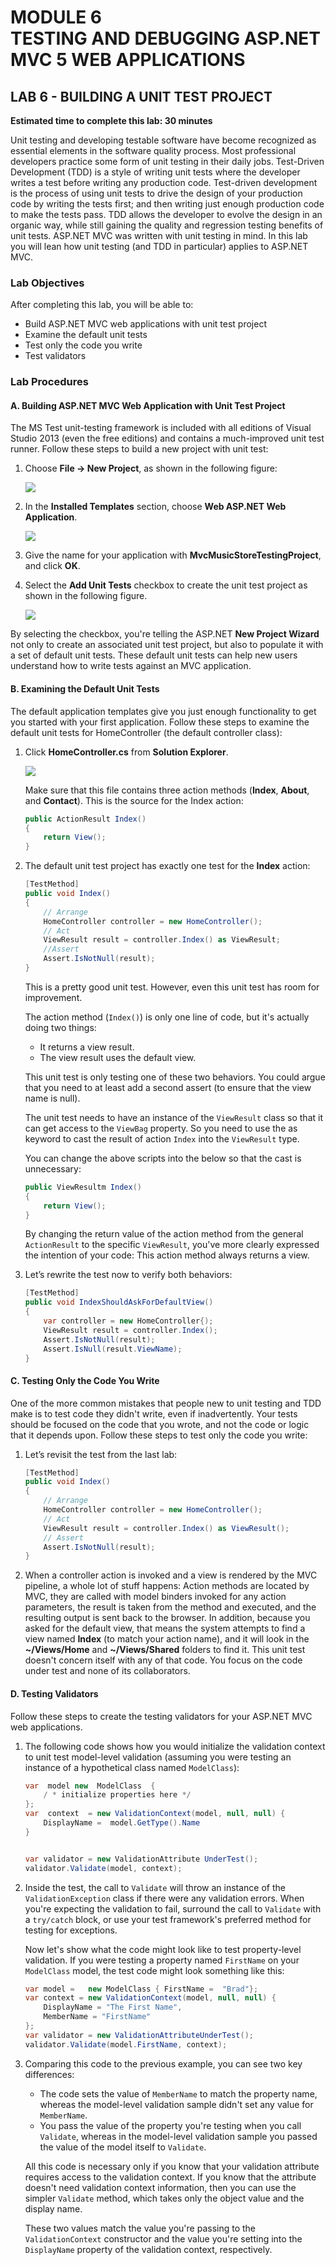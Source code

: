 # **MODULE 6** <br> TESTING AND DEBUGGING ASP.NET MVC 5 WEB APPLICATIONS

## LAB  6 -  BUILDING A UNIT TEST PROJECT

**Estimated time to complete this lab: 30 minutes**

Unit testing and developing testable software have become recognized as essential elements in the software quality process. Most professional developers practice some form of unit testing in their daily jobs. Test-Driven Development (TDD) is a style of writing unit tests where the developer writes a test before writing any production code. Test-driven development is the process of using unit tests to drive the design of your production code by writing the tests first; and then writing just enough production code to make the tests pass.
TDD allows the developer to evolve the design in an organic way, while still gaining the quality and regression testing benefits of unit tests. ASP.NET MVC was written with unit testing in mind. In this lab you will lean how unit testing (and TDD in particular) applies to ASP.NET MVC.

### Lab Objectives
After completing this lab, you will be able to:
-	Build ASP.NET MVC web applications with unit test   project
-	Examine the default unit tests
-	Test only the code you write
-	Test validators

### Lab Procedures

#### A.	Building ASP.NET MVC Web Application  with  Unit Test Project

The MS Test unit-testing framework is included with all editions of Visual Studio 2013 (even the free editions) and contains a much-improved unit test runner. Follow these steps to build a new project with unit test:
1.	Choose **File &rarr; New Project**, as shown in the following figure:
    
    ![](_/L06-1.png)

2.	In the **Installed Templates** section, choose **Web ASP.NET Web Application**.
    
    ![](_/L06-2.png)
 
3.	Give the name for your application with **MvcMusicStoreTestingProject**, and click **OK**.

4.	Select the **Add Unit Tests** checkbox to create the unit test project as shown in the following figure.
    
    ![](_/L06-3.png)

By selecting the checkbox, you're telling the ASP.NET **New Project Wizard** not only to create an associated unit test project, but also to populate it with a set of default unit tests. These default unit tests can help new users understand how to write tests against an MVC application. 

#### B.	Examining the Default Unit Tests

The default application templates give you just enough functionality to get you started with your first application. Follow these steps to examine the default unit tests for HomeController (the default controller class):
1.	Click **HomeController.cs** from **Solution Explorer**.
    
    ![](_/L06-4.png)

    Make sure that this file contains three action methods (**Index**, **About**, and **Contact**). This is the source for the Index action:
    
    ``` cs
    public ActionResult Index() 
    {
        return View();
    }
    ```

2.	The default unit test project has exactly one test for the **Index** action:

    ``` cs
    [TestMethod]
    public void Index()
    {
        // Arrange
        HomeController controller = new HomeController();
        // Act
        ViewResult result = controller.Index() as ViewResult;
        //Assert
        Assert.IsNotNull(result);
    }
    ```

    This is a pretty good unit test. However, even this unit test has room for improvement. 

    The action method (`Index()`) is only one line of code, but it's actually doing two things:
    -	It returns a view  result.
    -	The view result uses the default view.
    
    This unit test is only testing one of these two behaviors. You could argue that you need to at least add a second assert (to ensure that the view name is null).
    
    The unit test needs to have an instance of the `ViewResult` class so that it can get access to the `ViewBag` property. So you need to use the as keyword to cast  the result  of action `Index` into the `ViewResult` type.
    
    You can change the above scripts into the below so that the cast is unnecessary:

    ``` cs
    public ViewResultm Index()
    {
        return View();
    }
    ```

    By changing the return value of the action method from the general `ActionResult` to the specific `ViewResult`, you've more clearly expressed the intention of your code: This action method always returns a view.

3.	Let’s rewrite the test now to verify both behaviors:  
    
    ``` cs
    [TestMethod]
    public void IndexShouldAskForDefaultView()
    {
        var controller = new HomeController{); 
        ViewResult result = controller.Index(); 
        Assert.IsNotNull(result); 
        Assert.IsNull(result.ViewName);
    }
    ```

#### C.	Testing Only the Code You Write

One of the more common mistakes that people new to unit testing and TDD make is to test code they didn't write, even if inadvertently. Your tests should be focused on the code that you wrote, and not the code or logic  that it  depends  upon. Follow  these steps to test only the  code you write:
1.	Let’s revisit the test from the last lab:

    ``` cs
    [TestMethod]  
    public void Index()
    {
        // Arrange 
        HomeController controller = new HomeController();
        // Act
        ViewResult result = controller.Index() as ViewResult();
        // Assert
        Assert.IsNotNull(result); 
    }
    ```

2.	When a controller action is invoked and a view is rendered by the MVC pipeline, a whole lot of stuff happens: Action methods are located by MVC, they are called with model binders invoked for any action parameters, the result is taken from the method and executed, and the resulting output is sent back to the browser. In addition, because you asked for the default view, that means the system attempts to find a view named **Index** (to match your action name), and it will look in the **~/Views/Home** and **~/Views/Shared** folders to find it. This unit test doesn't concern itself with any of that code. You focus on the code under test and none of its collaborators.

#### D.	Testing Validators

Follow these steps to create the testing validators for your ASP.NET MVC web applications.
1.	The following code shows how you would initialize the validation context to unit test model-level validation (assuming you were testing an instance of a hypothetical class named  `ModelClass`):

    ``` cs
    var	 model new	ModelClass	{	
        / *	initialize properties here */ 
    };
    var  context  = new ValidationContext(model, null, null) {
        DisplayName =  model.GetType().Name
    }


    var validator = new ValidationAttribute UnderTest(); 
    validator.Validate(model, context);
    ```

2.	Inside the test, the call to `Validate` will throw an instance of the `ValidationException` class if there were any validation errors. When you're expecting the validation to fail, surround the call to `Validate` with a `try/catch` block, or use your test framework's preferred method for testing for exceptions.

    Now let's show what the code might look like to test property-level validation. If you were testing a property named `FirstName` on your `ModelClass` model, the test code might look something like this:

    ``` cs
	var model =   new ModelClass { FirstName =  "Brad"};
 	var context = new ValidationContext(model, null, null) {
 	    DisplayName = "The First Name", 
        MemberName = "FirstName"
    };
    var validator = new ValidationAttributeUnderTest(); 
    validator.Validate(model.FirstName, context);
    ```
3.	Comparing this code to the previous example, you can see two key differences:
    -	The code sets the value of `MemberName` to match the property name, whereas the model-level validation sample didn't set any value for `MemberName`.
    -	You pass the value of the property you're testing when you call `Validate`, whereas in the model-level validation sample you passed the value of the model itself to `Validate`.
    
    All this code is necessary only if you know that your validation attribute requires access to the validation context. If you know that the attribute doesn't need validation context information, then you can use the simpler `Validate` method, which takes only the object value and the display name.

    These two values match the value you're passing to the `ValidationContext` constructor and the value you're setting into the `DisplayName` property of the validation context, respectively. 
